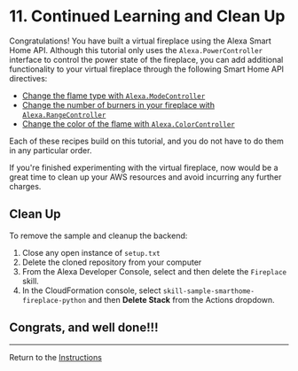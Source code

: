# 11. Continued Learning and Clean Up

Congratulations! You have built a virtual fireplace using the Alexa Smart Home API. Although this tutorial only uses the `Alexa.PowerController` interface to control the power state of the fireplace, you can add additional functionality to your virtual fireplace through the following Smart Home API directives:

* [Change the flame type with `Alexa.ModeController`](/continued-learning/ModeController)
* [Change the number of burners in your fireplace with `Alexa.RangeController`](/continued-learning/RangeController)
* [Change the color of the flame with `Alexa.ColorController`](/continued-learning/ColorController)

Each of these recipes build on this tutorial, and you do not have to do them in any particular order.

If you're finished experimenting with the virtual fireplace, now would be a great time to clean up your AWS resources and avoid incurring any further charges.

## Clean Up

To remove the sample and cleanup the backend:

1. Close any open instance of `setup.txt`
2. Delete the cloned repository from your computer
3. From the Alexa Developer Console, select and then delete the `Fireplace` skill.
4. In the CloudFormation console, select `skill-sample-smarthome-fireplace-python` and then **Delete Stack** from the Actions dropdown.

## Congrats, and well done!!!

___
Return to the [Instructions](README.md)
